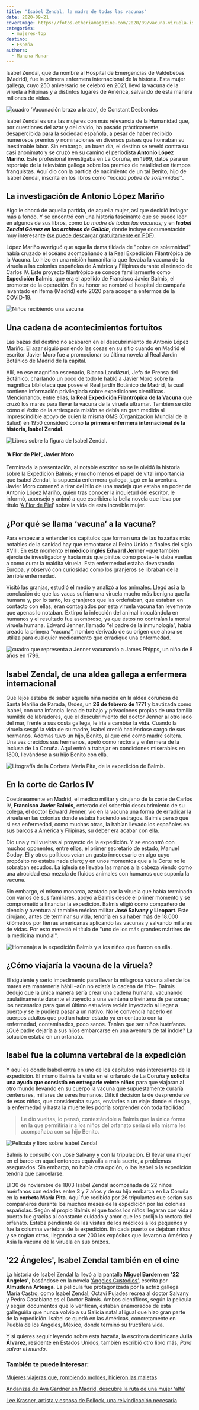 ```yaml
---
title: "Isabel Zendal, la madre de todas las vacunas"
date: 2020-09-21
coverImage: https://fotos.etheriamagazine.com/2020/09/vacuna-viruela-isabel-zendal.jpg
categories: 
  - mujeres-top
destino: 
  - España
authors: 
  - Manena Munar
---
```


Isabel Zendal, que da nombre al Hospital de Emergencias de Valdebebas (Madrid), fue la primera enfermera internacional de la historia. Esta mujer gallega, cuyo 250 aniversario se celebró en 2021, llevó la vacuna de la viruela a Filipinas y a distintos lugares de América, salvando de esta manera millones de vidas.

![cuadro 'Vacunación brazo a brazo', de Constant Desbordes](https://fotos.etheriamagazine.com/2020/09/vacuna-viruela-isabel-zendal.jpg "'Vacunación brazo a brazo', de Constant Desbordes. (Imagen de portada de 'Isabel Zendal Gómez en los Archivos de Galicia'. © Scala Archives-Firenze")

Isabel Zendal es una las mujeres con más relevancia de la Humanidad que, por cuestiones 
del azar y del olvido, ha pasado prácticamente desapercibida para la sociedad española, 
a pesar de haber recibido numerosos premios y nominaciones en diversos países que 
honraban su inestimable labor. Sin embargo, un buen día, el destino se reveló contra su 
casi anonimato y se cruzó en su camino el periodista **Antonio López Mariño**. Este 
profesional investigaba en La Coruña, en 1999, datos para un reportaje de la televisión 
gallega sobre los premios de natalidad en tiempos franquistas. Aquí dio con la partida 
de nacimiento de un tal Benito, hijo de Isabel Zendal, inscrita en los libros como 
“_nacida pobre de solemnidad”_. 

## La investigación de Antonio López Mariño

Algo le chocó de aquella partida, de aquella mujer, así que decidió indagar más a fondo. 
Y se encontró con una historia fascinante que se puede leer en algunos de sus libros, 
como _La madre de todas las vacunas;_ y en _**Isabel Zendal Gómez en los archivos de 
Galicia**_, donde incluye documentación muy interesante ([se puede descargar 
gratuitamente en 
PDF](http://www.parlamentodegalicia.es/sitios/web/Publicacions/Libro_Castellano_Isabel_Zendal.pdf)). 

López Mariño averiguó que aquella dama tildada de "pobre de solemnidad" había cruzado el 
océano acompañando a la Real Expedición Filantrópica de la Vacuna. Lo hizo en una misión 
humanitaria que llevaba la vacuna de la viruela a las colonias españolas de América y 
Filipinas durante el reinado de Carlos IV. Este proyecto filantrópico se conoce 
familiarmente como **Expedición Balmis**, que era el apellido de Francisco Javier 
Balmis, el promotor de la operación. En su honor se nombró el hospital de campaña 
levantado en Ifema (Madrid) este 2020 para acoger a enfermos de la COVID-19. 

![Niños recibiendo una vacuna](https://fotos.etheriamagazine.com/2020/09/enfermeras-vacunacion-infantil.jpg "Vacunación infantil. © Real Academia de Medicina de España")

## Una cadena de acontecimientos fortuitos 

Las bazas del destino no acabaron en el descubrimiento de Antonio López Mariño. El azar 
siguió poniendo las cosas en su sitio cuando en Madrid el escritor Javier Moro fue a 
promocionar su última novela al Real Jardín Botánico de Madrid de la capital. 

Allí, en ese magnífico escenario, Blanca Landázuri, Jefa de Prensa del Botánico, 
charlando un poco de todo le habló a Javier Moro sobre la magnífica biblioteca que posee 
el Real jardín Botánico de Madrid, la cual contiene información privilegiada sobre 
expediciones científicas. Mencionando, entre ellas, la **Real Expedición Filantrópica de 
la Vacuna** que cruzó los mares para llevar la vacuna de la viruela ultramar. También se 
citó cómo el éxito de la arriesgada misión se debía en gran medida al imprescindible 
apoyo de quien la misma OMS (Organización Mundial de la Salud) en 1950 consideró como 
**la primera enfermera internacional de la historia, Isabel Zendal**. 

![Libros sobre la figura de Isabel Zendal.](https://fotos.etheriamagazine.com/2020/09/libros-isabel-zendal.jpg "Libros sobre la figura de Isabel Zendal.")

#### ‘A Flor de Piel’, Javier Moro

Terminada la presentación, al notable escritor no se le olvidó la historia sobre la 
Expedición Balmis; y mucho menos el papel de vital importancia que Isabel Zendal, la 
supuesta enfermera gallega, jugó en la aventura. Javier Moro comenzó a tirar del hilo de 
una madeja que estaba en poder de Antonio López Mariño, quien tras conocer la inquietud 
del escritor, le informó, aconsejó y animó a que escribiera la bella novela que lleva 
por título ‘[A Flor de Piel](https://amzn.to/2EIIO0y)’ sobre la vida de esta increíble 
mujer. 

## ¿Por qué se llama ‘vacuna’ a la vacuna?

Para empezar a entender los capítulos que forman una de las hazañas más notables de la 
sanidad hay que remontarse al Reino Unido a finales del siglo XVIII. En este momento el 
**médico inglés Edward Jenner** –que también ejercía de investigador y hacía más que 
pinitos como poeta– le daba vueltas a como curar la maldita viruela. Esta enfermedad 
estaba devastando Europa, y observó con curiosidad como los granjeros se libraban de la 
terrible enfermedad. 

Visitó las granjas, estudió el medio y analizó a los animales. Llegó así a la conclusión 
de que las vacas sufrían una viruela mucho más benigna que la humana y, por lo tanto, 
los granjeros que las ordeñaban, que estaban en contacto con ellas, eran contagiados por 
esta viruela vacuna tan levemente que apenas lo notaban. Extirpó la infección del animal 
inoculándola en humanos y el resultado fue asombroso, ya que éstos no contraían la 
mortal viruela humana. Edward Jenner, llamado “el padre de la inmunología”, había creado 
la primera “vacuna”, nombre derivado de su origen que ahora se utiliza para cualquier 
medicamento que erradique una enfermedad. 

![cuadro que representa a Jenner vacunando a James Phipps, un niño de 8 años en 1796.](https://fotos.etheriamagazine.com/2020/09/vacuna-viruela-jenner.jpg "Jenner vacuna a James Phipps, un niño de 8 años en 1796. © Wikimedia/ CC")

## Isabel Zendal, de una aldea gallega a enfermera internacional

Qué lejos estaba de saber aquella niña nacida en la aldea coruñesa de Santa Mariña de 
Parada, Ordes, un **26 de febrero de 1771** y bautizada como Isabel, con una infancia 
llena de trabajo y privaciones propias de una familia humilde de labradores, que el 
descubrimiento del doctor Jenner al otro lado del mar, frente a sus costa gallega, le 
iría a cambiar la vida. Cuando la viruela sesgó la vida de su madre, Isabel creció 
haciéndose cargo de sus hermanos. Ademas tuvo un hijo, Benito, al que crió como madre 
soltera. Una vez crecidos sus hermanos, apeló como rectora y enfermera de la inclusa de 
La Coruña. Aquí entró a trabajar en condiciones miserables en 1800, llevándose a su hijo 
Benito con ella. 

![Litografía de la Corbeta María Pita, de la expedición de Balmis.](https://fotos.etheriamagazine.com/2020/09/barco-maria-pita-expedicion-balmis.jpg "Corbeta María Pita, de la expedición de Balmis. © BNE")

## En la corte de Carlos IV

Coetáneamente en Madrid, el médico militar y cirujano de la corte de Carlos IV, 
**Francisco Javier Balmis**, enterado del soberbio descubrimiento de su colega, el 
doctor Edward Jenner, vio en la vacuna una forma de erradicar la viruela en las colonias 
donde estaba haciendo estragos. Balmis pensó que si esa enfermedad, como muchas otras, 
la habían llevado los españoles en sus barcos a América y Filipinas, su deber era acabar 
con ella. 

Dio una y mil vueltas al proyecto de la expedición. Y se encontró con muchos oponentes, 
entre ellos, el primer secretario de estado, Manuel Godoy. Él y otros políticos veían un 
gasto innecesario en algo cuyo propósito no estaba nada claro; y en unos momentos que a 
la Corte no le sobraban escudos. La iglesia se llevaba las manos a la cabeza viendo como 
una atrocidad esa mezcla de fluidos animales con humanos que suponía la vacuna. 

Sin embargo, el mismo monarca, azotado por la viruela que había terminado con varios de 
sus familiares, apoyó a Balmis desde el primer momento y se comprometió a financiar la 
expedición. Balmis eligió como compañero de ciencia y aventura al también médico militar 
**José Salvany y Lleopart**. Este cirujano, antes de terminar su vida, tendría en su 
haber más de 18.000 kilómetros por tierras americanas aplicando las vacunas y salvando 
millares de vidas. Por esto mereció el título de "uno de los más grandes mártires de la 
medicina mundial". 

![Homenaje a la expedición Balmis y a los niños que fueron en ella.](https://fotos.etheriamagazine.com/2020/09/homenaje-expedicion-Balmis.jpg "Homenaje a la expedición Balmis y a los niños que fueron en ella. © Wikimedia (CC)")

## ¿Cómo viajaría la vacuna de la viruela?

El siguiente y serio impedimento para llevar la milagrosa vacuna allende los mares era 
mantenerla hábil –aún no existía la cadena de frío–. Balmis dedujo que la única manera 
sería crear una cadena humana, vacunando paulatinamente durante el trayecto a una 
veintena o treintena de personas; los necesarios para que el último estuviera recién 
inyectado al llegar a puerto y se le pudiera pasar a un nativo. No le convencía hacerlo 
en cuerpos adultos que podían haber estado ya en contacto con la enfermedad, 
contaminados, poco sanos. Tenían que ser niños huérfanos. ¿Qué padre dejaría a sus hijos 
embarcarse en una aventura de tal índole? La solución estaba en un orfanato. 

## Isabel fue la columna vertebral de la expedición

Y aquí es donde Isabel entra en uno de los capítulos más interesantes de la expedición. 
El mismo Balmis la visita en el orfanato de La Coruña y **solicita una ayuda que 
consistía en entregarle veinte niños** para que viajaran al otro mundo llevando en su 
cuerpo la vacuna que supuestamente curaría centenares, millares de seres humanos. 
Difícil decisión la de desprenderse de esos niños, que consideraba suyos, enviarles a un 
viaje donde el riesgo, la enfermedad y hasta la muerte les podría sorprender con toda 
facilidad. 

> Le dio vueltas, lo pensó, contestándole a Balmis que la única forma en la que permitiría 
> ir a los niños del orfanato sería si ella misma les acompañaba con su hijo Benito. 

![Película y libro sobre Isabel Zendal](https://fotos.etheriamagazine.com/2020/09/22-angeles-custodios-isabel-zendal.jpg "Isabel Zendal en el cine y la literatura.")

Balmis lo consultó con José Salvany y con la tripulación. El llevar una mujer en el 
barco en aquel entonces equivalía a mala suerte, a problemas asegurados. Sin embargo, no 
había otra opción, o iba Isabel o la expedición tendría que cancelarse. 

El 30 de noviembre de 1803 Isabel Zendal acompañada de 22 niños huérfanos con edades 
entre 3 y 7 años y de su hijo embarca en La Coruña en la **corbeta María Pita**. Aquí 
fue recibida por 26 tripulantes que serían sus compañeros durante los muchos meses de la 
expedición por las colonias españolas. Según el propio Balmis el que todos los niños 
llegaran con vida a puerto fue gracias al constante cuidado y amor que les prolijo la 
rectora del orfanato. Estaba pendiente de las visitas de los médicos a los pequeños y 
fue la columna vertebral de la expedición. En cada puerto se dejaban niños y se cogían 
otros, llegando a ser 200 los expósitos que llevaron a América y Asia la vacuna de la 
viruela en sus brazos. 

## '22 Ángeles', Isabel Zendal también en el cine

La historia de Isabel Zendal la llevó a la pantalla **Miguel Bardem** en **'22 
Ángeles'**, basándose en la novela [‘Ángeles Custodios’](https://amzn.to/3JsYRvr), 
escrita por **Almudena Arteaga**. La película fue protagonizada por la actriz gallega 
María Castro, como Isabel Zendal, Octavi Pujades recrea al doctor Salvany y Pedro 
Casablanc es el Doctor Balmis. Ambos científicos, según la película y según documentos 
que lo verifican, estaban enamorados de esta galleguiña que nunca volvió a su Galicia 
natal al igual que hizo gran parte de la expedición. Isabel se quedó en las Américas, 
concretamente en Puebla de los Ángeles, México, donde terminó su fructífera vida. 

Y si quieres seguir leyendo sobre esta hazaña, la escritora dominicana **Julia 
Álvarez**, residente en Estados Unidos, también escribió otro libro más, _Para salvar el 
mundo_. 

### También te puede interesar:

[Mujeres viajeras que, rompiendo moldes, hicieron las 
maletas](https://etheriamagazine.com/2022/03/08/mujeres-viajeras-de-la-historia/) 

[Andanzas de Ava Gardner en Madrid, descubre la ruta de una mujer 
‘alfa’](https://etheriamagazine.com/2022/01/12/ruta-ava-gardner-en-madrid/) 

[Lee Krasner, artista y esposa de Pollock, una reivindicación 
necesaria](https://etheriamagazine.com/2021/08/06/lee-krasner-inspira-el-color-de-tu-nombre/)
